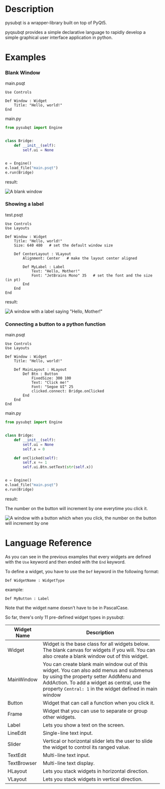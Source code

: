 # Description
pysubqt is a wrapper-library built on top of PyQt5.

pyqsubqt provides a simple declarative language to rapidly develop a simple graphical user interface application in python.

# Examples
### Blank Window

main.psqt
```
Use Controls

Def Window : Widget
    Title: "Hello, world!"
End
```
main.py
```python
from pysubqt import Engine


class Bridge:
    def __init__(self):
        self.ui = None


e = Engine()
e.load_file("main.psqt")
e.run(Bridge)
```
result:

![A blank window](https://i.ibb.co/WWcWLf1/blank-window.png)

### Showing a label

test.psqt
```
Use Controls
Use Layouts

Def Window : Widget
    Title: "Hello, world!"
    Size: 640 480   # set the default window size

    Def CenterLayout : VLayout
        Alignment: Center   # make the layout center aligned

        Def MyLabel : Label
            Text: "Hello, Mother!"
            Font: "JetBrains Mono" 35   # set the font and the size (in pt)
        End
    End
End
```
result:

![A window with a label saying "Hello, Mother!"](https://i.ibb.co/dQfrwPZ/a-label.png)

### Connecting a button to a python function

main.psqt
```
Use Controls
Use Layouts

Def Window : Widget
    Title: "Hello, world!"

    Def MainLayout : HLayout
        Def Btn : Button
            FixedSize: 300 100
            Text: "Click me!"
            Font: "Segoe UI" 25
            clicked.connect: Bridge.onClicked
        End
    End
End
```
main.py

```python
from pysubqt import Engine


class Bridge:
    def __init__(self):
        self.ui = None
        self.x = 0

    def onClicked(self):
        self.x += 1
        self.ui.Btn.setText(str(self.x))


e = Engine()
e.load_file("main.psqt")
e.run(Bridge)

```

result:

The number on the button will increment by one everytime you click it.

![A window with a button which when you click, the number on the button will increment by one](https://i.ibb.co/PCJ06Qy/incr.png)

# Language Reference
As you can see in the previous examples that every widgets are defined with the
`Use` keyword and then ended with the `End` keyword.

To define a widget, you have to use the `Def` keyword in the following format:

`Def WidgetName : WidgetType`

example:

`Def MyButton : Label`

Note that the widget name doesn't have to be in PascalCase.

So far, there's only 11 pre-defined widget types in pysubqt:

| Widget Name 	 | Description                                                                                                                                                                                                                                 	 |
|---------------|-----------------------------------------------------------------------------------------------------------------------------------------------------------------------------------------------------------------------------------------------|
| Widget      	 | Widget is the base class for all widgets below. The blank canvas for widgets if you will. You can also create a blank window out of this widget.                                                                                            	 |
| MainWindow  	 | You can create blank main window out of this widget. You can also add menus and submenus by using the property setter AddMenu and AddAction. To add a widget as central, use the property `Central: 1` in the widget defined in main window 	 |
| Button      	 | Widget that can call a function when you click it.                                                                                                                                                                                          	 |
| Frame       	 | Widget that you can use to separate or group other widgets.                                                                                                                                                                                 	 |
| Label       	 | Lets you show a text on the screen.                                                                                                                                                                                                         	 |
| LineEdit    	 | Single-line text input.                                                                                                                                                                                                                     	 |
| Slider      	 | Vertical or horizontal slider lets the user to slide the widget to control its ranged value.                                                                                                                                                	 |
| TextEdit    	 | Multi-line text input.                                                                                                                                                                                                                      	 |
| TextBrowser 	 | Multi-line text display.                                                                                                                                                                                                                    	 |
| HLayout     	 | Lets you stack widgets in horizontal direction.                                                                                                                                                                                             	 |
| VLayout     	 | Lets you stack widgets in vertical direction.                                                                                                                                                                                               	 |
